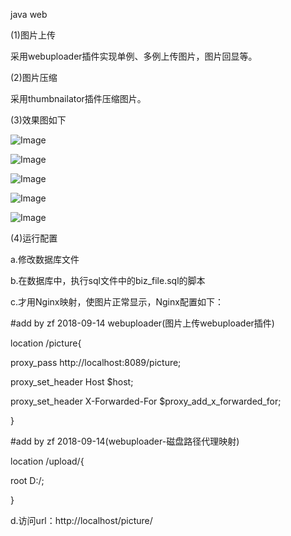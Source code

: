 java web 

(1)图片上传 

采用webuploader插件实现单例、多例上传图片，图片回显等。 

(2)图片压缩 

采用thumbnailator插件压缩图片。

(3)效果图如下

![Image ](https://raw.githubusercontent.com/ZhangFen1018/picture/master/github_images/%E5%8D%95%E4%BE%8B%E4%B8%8A%E4%BC%A0.png) 

![Image ](https://raw.githubusercontent.com/ZhangFen1018/picture/master/github_images/%E5%8D%95%E4%BE%8B%E5%9B%9E%E6%98%BE.png) 

![Image](https://raw.githubusercontent.com/ZhangFen1018/picture/master/github_images/%E5%A4%9A%E4%BE%8B%E4%B8%8A%E4%BC%A0.png)

![Image ](https://raw.githubusercontent.com/ZhangFen1018/picture/master/github_images/%E5%A4%9A%E4%BE%8B%E5%9B%9E%E6%98%BE.png) 

![Image](https://raw.githubusercontent.com/ZhangFen1018/picture/master/github_images/%E7%82%B9%E5%87%BB%E4%BA%8B%E4%BB%B6%E8%A7%A6%E5%8F%91%E4%B8%8A%E4%BC%A0.png) 

(4)运行配置

a.修改数据库文件

b.在数据库中，执行sql文件中的biz_file.sql的脚本

c.才用Nginx映射，使图片正常显示，Nginx配置如下：

#add by zf 2018-09-14 webuploader(图片上传webuploader插件)

location /picture{

proxy_pass http://localhost:8089/picture;

proxy_set_header Host $host;

proxy_set_header X-Forwarded-For $proxy_add_x_forwarded_for; 

}

#add by zf 2018-09-14(webuploader-磁盘路径代理映射) 

location /upload/{

root D:/;

} 

d.访问url：http://localhost/picture/

